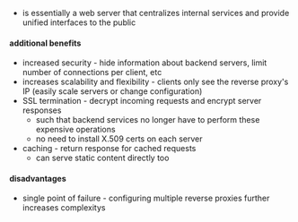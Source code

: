 - is essentially a web server that centralizes internal services and provide unified interfaces to the public

#### additional benefits
- increased security - hide information about backend servers, limit number of connections per client, etc
- increases scalability and flexibility - clients only see the reverse proxy's IP (easily scale servers or change configuration)
- SSL termination - decrypt incoming requests and encrypt server responses
	- such that backend services no longer have to perform these expensive operations
	- no need to install X.509 certs on each server
- caching - return response for cached requests
	- can serve static content directly too

#### disadvantages
- single point of failure - configuring multiple reverse proxies further increases complexitys